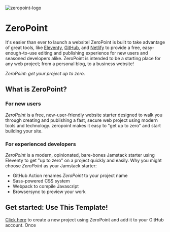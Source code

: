![zeropoint-logo](https://user-images.githubusercontent.com/2457670/136286979-a5e2d90b-518e-4ce5-a50c-6696add0f302.png)

# ZeroPoint
It's easier than ever to launch a website! ZeroPoint is built to take advantage of great tools, like [Eleventy](https://www.11ty.dev), [GitHub](https://github.com), and [Netlify](https://netlify.com) to provide a free, easy-enough-to-use editing and publishing experience for new users and seasoned developers alike. ZeroPoint is intended to be a starting place for any web project; from a personal blog, to a business website!

_ZeroPoint: get your project up to zero._

## What is ZeroPoint?
### For new users
_ZeroPoint_ is a free, new-user-friendly website starter designed to walk you through creating and publishing a fast, secure web project using modern tools and technology. zeropoint makes it easy to "get up to zero" and start building your site.

### For experienced developers
_ZeroPoint_ is a modern, opinionated, bare-bones Jamstack starter using Eleventy to get "up to zero" on a project quickly and easily.
Why you might choose _ZeroPoint_ as your Jamstack starter:
* GitHub Action renames _ZeroPoint_ to your project name
* Sass-powered CSS system
* Webpack to compile Javascript
* Browsersync to preview your work

 ## Get started: Use This Template!
[Click here](https://github.com/MWDelaney/ZeroPoint/generate) to create a new project using ZeroPoint and add it to your GitHub account. Once 
